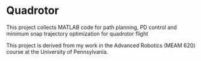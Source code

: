 # Quadrotor

This project collects MATLAB code for path planning, PD control and minimum snap trajectory optimization for quadrotor flight

This project is derived from my work in the Advanced Robotics (MEAM 620) course at the University of Pennsylvania. 



